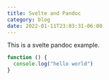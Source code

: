 ```yaml
---
title: Svelte and Pandoc
category: blog
date: 2022-01-11T23:03:31-06:00
---
```


This is a svelte pandoc example.

<script>
import Counter from "$lib/components/Counter.svelte"
</script>

<Counter/>

```javascript
function () {
  console.log("hello world")
}
```
